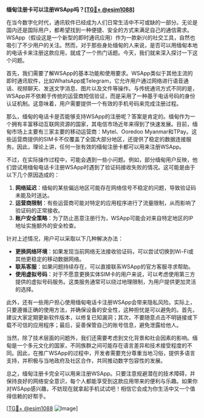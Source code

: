 **缅甸注册卡可以注册WSApp吗？[[TG💪+ @esim1088](https://t.me/s/esim1088)]**

在当今数字化时代，通讯软件已经成为人们日常生活中不可或缺的一部分。无论是国内还是国际用户，都希望找到一种便捷、安全的方式来满足自己的通信需求。WSApp（假设这是一个新型的即时通讯应用）作为一款新兴的社交工具，自然也吸引了不少用户的关注。然而，对于那些身处缅甸的人来说，是否可以用缅甸本地的电话卡来注册这款应用，就成了一个热门话题。今天，我们就来深入探讨一下这个问题。

首先，我们需要了解WSApp的基本功能和使用要求。WSApp类似于其他主流的即时通讯软件，比如WhatsApp或Telegram，它允许用户通过网络进行语音通话、视频聊天、发送文字消息、图片以及文件等操作。与传统通讯方式不同的是，WSApp并不依赖于传统的运营商短信验证，而是采用了一种基于电话号码的身份认证机制。这意味着，用户需要提供一个有效的手机号码来完成注册过程。

那么，缅甸的电话卡是否能够支持WSApp的注册呢？答案是肯定的。缅甸作为一个拥有丰富移动互联网资源的国家，其电信市场近年来得到了快速发展。目前，缅甸市场上主要有三家主要的移动运营商：Mytel、Ooredoo Myanmar和TPay。这些运营商提供的SIM卡不仅覆盖了全国大部分地区，还提供了稳定的数据连接服务。因此，理论上讲，任何一张有效的缅甸注册卡都可以用来注册WSApp。

不过，在实际操作过程中，可能会遇到一些小问题。例如，部分缅甸用户反映，他们尝试用缅甸电话卡注册WSApp时遇到了验证码接收失败的情况。这可能是由于以下几个原因造成的：

1. **网络延迟**：缅甸的某些偏远地区可能存在网络信号不稳定的问题，导致验证码未能及时送达。
2. **运营商限制**：有些运营商可能对特定的应用程序进行了流量限制，从而影响了验证码的正常接收。
3. **账户安全策略**：为了防止恶意注册行为，WSApp可能会对来自特定地区的IP地址实施额外的安全检查。

针对上述情况，用户可以采取以下几种解决办法：

- **更换网络环境**：如果发现当前网络无法接收验证码，可以尝试切换到Wi-Fi或其他更稳定的移动数据网络。
- **联系客服**：如果问题持续存在，可以直接联系WSApp的官方客服寻求帮助。
- **使用虚拟号码**：对于不愿意更换实体SIM卡的用户来说，可以考虑使用第三方提供的虚拟号码服务。这类服务通常可以绕过地理限制，为用户提供更加灵活的选择。

此外，还有一些用户担心使用缅甸电话卡注册WSApp会带来隐私风险。实际上，只要遵循正确的使用方法，并确保设备的安全性，这种担忧是可以避免的。首先，建议大家定期更新软件版本，以修复已知漏洞；其次，不要随意点击不明链接或下载不可信的应用程序；最后，妥善保管自己的账号信息，避免泄露给他人。

当然，除了技术层面的问题外，我们还需要考虑到文化背景和社会因素的影响。缅甸是一个多元文化的国家，不同族群之间可能存在语言差异和技术接受程度的不同。因此，在推广WSApp的过程中，开发者需要充分尊重当地习俗，提供多语言支持，并积极与当地政府及社区合作，共同推动数字包容性的发展。

总之，缅甸注册卡完全可以用来注册WSApp。只要注意规避潜在的技术障碍，并保持良好的网络安全意识，每个人都能享受到这款应用带来的便利与乐趣。如果你对WSApp感兴趣，不妨现在就拿起手机试试吧！相信它会成为你生活中又一个值得信赖的好帮手。

[[TG💪+ @esim1088](https://t.me/s/esim1088) ![Image](https://i.postimg.cc/4NQfJmqS/Snipaste-2025-05-13-00-14-12.png)]